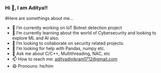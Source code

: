 ### Hi 👋, I am Aditya!!


#Here are somethings about me...

- 🔭 I’m currently working on IoT Botnet detection project
- 🌱 I’m currently learning about the world of Cybersecurity and looking to explore ML and AI also.
- 👯 I’m looking to collaborate on security related projects.
- 🤔 I’m looking for help with Pandas, numpy etc.
- 💬 Ask me about C/C++, Multithreading, NAC, etc
- 📫 How to reach me: adityadivikram1712@gmail.com
- 😄 Pronouns: he/him

